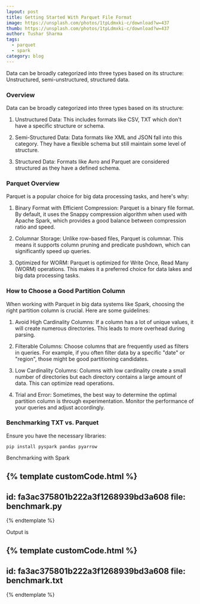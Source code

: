 ```yaml
---
layout: post
title: Getting Started With Parquet File Format
image: https://unsplash.com/photos/1tpLdmxki-c/download?w=437
thumb: https://unsplash.com/photos/1tpLdmxki-c/download?w=437
author: Tushar Sharma
tags:
  - parquet
  - spark
category: blog
---
```


Data can be broadly categorized into three types based on its structure: Unstructured, semi-unstructured, structured data.<!-- truncate_here -->

### Overview

Data can be broadly categorized into three types based on its structure:

1. Unstructured Data: This includes formats like CSV, TXT which don't have a specific structure or schema.

2. Semi-Structured Data: Data formats like XML and JSON fall into this category. They have a flexible schema but still maintain some level of structure.

3. Structured Data: Formats like Avro and Parquet are considered structured as they have a defined schema.

### Parquet Overview

Parquet is a popular choice for big data processing tasks, and here's why:

1. Binary Format with Efficient Compression: Parquet is a binary file format. By default, it uses the Snappy compression algorithm when used with Apache Spark, which provides a good balance between compression ratio and speed.

2. Columnar Storage: Unlike row-based files, Parquet is columnar. This means it supports column pruning and predicate pushdown, which can significantly speed up queries.

3. Optimized for WORM: Parquet is optimized for Write Once, Read Many (WORM) operations. This makes it a preferred choice for data lakes and big data processing tasks.

### How to Choose a Good Partition Column

When working with Parquet in big data systems like Spark, choosing the right partition column is crucial. Here are some guidelines:

1. Avoid High Cardinality Columns: If a column has a lot of unique values, it will create numerous directories. This leads to more overhead during parsing.

2. Filterable Columns: Choose columns that are frequently used as filters in queries. For example, if you often filter data by a specific "date" or "region", those might be good partitioning candidates.

3. Low Cardinality Columns: Columns with low cardinality create a small number of directories but each directory contains a large amount of data. This can optimize read operations.

4. Trial and Error: Sometimes, the best way to determine the optimal partition column is through experimentation. Monitor the performance of your queries and adjust accordingly.

### Benchmarking TXT vs. Parquet

Ensure you have the necessary libraries:
 
```
pip install pyspark pandas pyarrow
```

Benchmarking with Spark

{% template  customCode.html %}
---
id: fa3ac375801b222a3f1268939bd3a608
file: benchmark.py
---
{% endtemplate %}

Output is 

{% template  customCode.html %}
---
id: fa3ac375801b222a3f1268939bd3a608
file: benchmark.txt
---
{% endtemplate %}